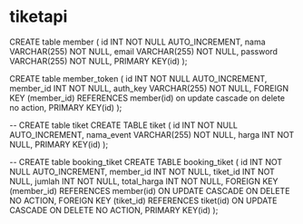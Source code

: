 # tiketapi

CREATE table member ( id INT NOT NULL AUTO_INCREMENT, nama VARCHAR(255) NOT NULL, email VARCHAR(255) NOT NULL, password VARCHAR(255) NOT NULL, PRIMARY KEY(id) );

CREATE table member_token ( id INT NOT NULL AUTO_INCREMENT, member_id INT NOT NULL, auth_key VARCHAR(255) NOT NULL, FOREIGN KEY (member_id) REFERENCES member(id) on update cascade on delete no action, PRIMARY KEY(id) );

-- CREATE table tiket
CREATE TABLE tiket (
    id INT NOT NULL AUTO_INCREMENT,
    nama_event VARCHAR(255) NOT NULL,
    harga INT NOT NULL,
    PRIMARY KEY(id)
);

-- CREATE table booking_tiket
CREATE TABLE booking_tiket (
    id INT NOT NULL AUTO_INCREMENT,
    member_id INT NOT NULL,
    tiket_id INT NOT NULL,
    jumlah INT NOT NULL,
    total_harga INT NOT NULL,
    FOREIGN KEY (member_id) REFERENCES member(id) ON UPDATE CASCADE ON DELETE NO ACTION,
    FOREIGN KEY (tiket_id) REFERENCES tiket(id) ON UPDATE CASCADE ON DELETE NO ACTION,
    PRIMARY KEY(id)
);
